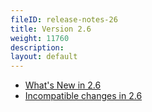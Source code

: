 ```yaml
---
fileID: release-notes-26
title: Version 2.6
weight: 11760
description: 
layout: default
---
```

- [What's New in 2.6](release-notes-new-features26)
- [Incompatible changes in 2.6](release-notes-upgrading-changes26)
